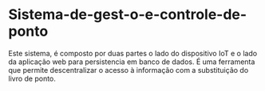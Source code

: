 # Sistema-de-gest-o-e-controle-de-ponto
Este sistema, é composto por duas partes o lado do dispositivo IoT e o lado da aplicação web para persistencia em banco de dados. É uma ferramenta que permite descentralizar o acesso à informação com a substituição do livro de ponto.
